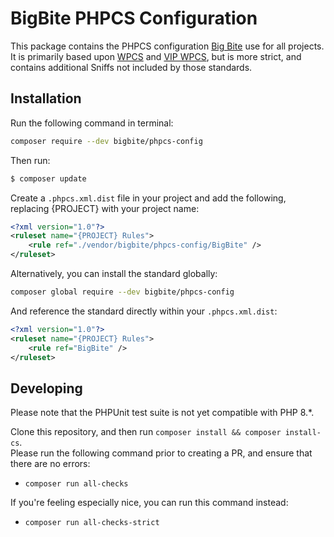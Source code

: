 # BigBite PHPCS Configuration

This package contains the PHPCS configuration [Big Bite](https://bigbite.net) use for all projects.
It is primarily based upon [WPCS](https://github.com/WordPress/WordPress-Coding-Standards) and [VIP WPCS](https://github.com/Automattic/VIP-Coding-Standards), but is more strict, and contains additional Sniffs not included by those standards.


## Installation

Run the following command in terminal:
```bash
composer require --dev bigbite/phpcs-config
```

Then run:
```bash
$ composer update
```

Create a `.phpcs.xml.dist` file in your project and add the following, replacing {PROJECT} with your project name:

```xml
<?xml version="1.0"?>
<ruleset name="{PROJECT} Rules">
	<rule ref="./vendor/bigbite/phpcs-config/BigBite" />
</ruleset>
```

Alternatively, you can install the standard globally:
```bash
composer global require --dev bigbite/phpcs-config
```

And reference the standard directly within your `.phpcs.xml.dist`:
```xml
<?xml version="1.0"?>
<ruleset name="{PROJECT} Rules">
	<rule ref="BigBite" />
</ruleset>
```

## Developing

Please note that the PHPUnit test suite is not yet compatible with PHP 8.*.

Clone this repository, and then run `composer install && composer install-cs`.  
Please run the following command prior to creating a PR, and ensure that there are no errors:
- `composer run all-checks`

If you're feeling especially nice, you can run this command instead:
- `composer run all-checks-strict`
